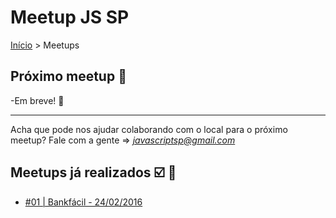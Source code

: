 Meetup JS SP
======

[Início](../README.md) > Meetups

## Próximo meetup :calendar:

-Em breve! :calendar: 

---------------------------------------

Acha que pode nos ajudar colaborando com o local para o próximo meetup? Fale com a gente => *javascriptsp@gmail.com*

## Meetups já realizados :ballot_box_with_check: :facepunch:

* [#01 | Bankfácil - 24/02/2016](meetups/01.md)
